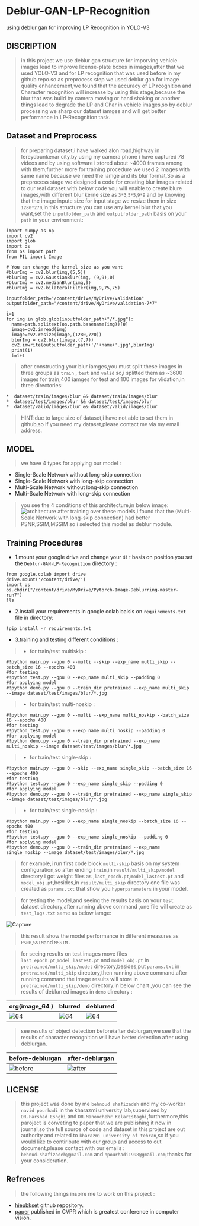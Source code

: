 # Deblur-GAN-LP-Recognition
using deblur gan for improving LP Recognition in YOLO-V3

## DISCRIPTION
> in this project we use deblur gan structure for imporving vehicle images lead to improve license-plate boxes in images,after that we used YOLO-V3 and for LP recognition that was used before in my github repo.so as preprocess step we used deblur gan for image quality enhancement,we found that the accuracy of LP rcognition and Character recognition will increase by using this stage,because the blur that was build by camera moving or hand shaking or another things lead to degrade the LP and Char in vehicle images,so by deblur processing we sharp our dataset iamges and will get better performance in LP-Recognition task.

## Dataset and Preprocess
> for preparing dataset,i have walked alon road,highway in fereydounkenar city.by using my camera phone i have captured 78 videos and by using software i stored about ~4000 frames among with them,further more for training procedure we used 2 images with same name because we need the iamge and its blur format,So as a preprocess stage we designed a code for creating blur images related to our real dataset.with below code you will enable to create blure images,with different blur kerne size as `3*3`,`5*5`,`9*9` and by knowing that the image inpute size for input stage we resize them in size `1280*270`,in this structure you can use any kernel blur that you want,set the `inputfolder_path` and `outputfolder_path` basis on your `path` in your environment:
```
import numpy as np
import cv2
import glob
import os
from os import path 
from PIL import Image

# You can change the kernel size as you want 
#blurImg = cv2.blur(img,(5,5)) 
#blurImg = cv2.GaussianBlur(img, (9,9),0)  
#blurImg = cv2.medianBlur(img,9)  
#blurImg = cv2.bilateralFilter(img,9,75,75)

inputfolder_path="/content/drive/MyDrive/validation"
outputfolder_path="/content/drive/MyDrive/validation-7*7"

i=1
for img in glob.glob(inputfolder_path+"/*.jpg"):
  name=path.splitext(os.path.basename(img))[0]
  image=cv2.imread(img)
  image=cv2.resize(image,(1280,720))
  blurImg = cv2.blur(image,(7,7))
  cv2.imwrite(outputfolder_path+'/'+name+'.jpg',blurImg)
  print(i)
  i=i+1
```

> after constructing your blur iamges,you must split these images in three groups as `train` , `test` and `valid` so,i splitted them as ~3600 images for train,400 iamges for test and 100 images for vlidation,in three directories:
```
*  dataset/train/images/blur && dataset/train/images/blur
*  dataset/test/images/blur && dataset/test/images/blur
*  dataset/valid/images/blur && dataset/valid/images/blur
```
> HINT:due to large size of dataset,i have not able to set them in github,so if you need my dataset,please contact me via my email address.

## MODEL
> we have 4 types for applying our model :
* Single-Scale Network without long-skip connection
* Single-Scale Network with long-skip connection
* Multi-Scale Network without long-skip connection
* Multi-Scale Network with long-skip connection
> you see the 4 conditions of this architecture,in below image:
![architecture](https://user-images.githubusercontent.com/53394692/111139212-180c9b00-8596-11eb-8782-a11dd1647655.jpg)
> after training over these models,i found that the (Multi-Scale Network with long-skip connection) had better PSNR,SSIM,MSSIM so i selected this model as deblur module.

## Training Procedures
* 1.mount your google drive and change your `dir` basis on position you set the `Deblur-GAN-LP-Recognition` directory :
```
from google.colab import drive
drive.mount('/content/drive/')
import os
os.chdir("/content/drive/MyDrive/Pytorch-Image-Deblurring-master-run7")
!ls
```
* 2.install your requirements in google colab baisis on `requirements.txt` file in directory:
```
!pip install -r requirements.txt
```
* 3.training and testing different conditions :
> * for train/test multiskip :
```
#!python main.py --gpu 0 --multi --skip --exp_name multi_skip --batch_size 16 --epochs 400 
#for testing
#!python test.py --gpu 0 --exp_name multi_skip --padding 0
#for applying model
#!python demo.py --gpu 0 --train_dir pretrained --exp_name multi_skip --image dataset/test/images/blur/*.jpg
```
> * for train/test multi-noskip :
```
#!python main.py --gpu 0 --multi --exp_name multi_noskip --batch_size 16 --epochs 400 
#for testing
#!python test.py --gpu 0 --exp_name multi_noskip --padding 0
#for applying model
#!python demo.py --gpu 0 --train_dir pretrained --exp_name multi_noskip --image dataset/test/images/blur/*.jpg
```
> * for train/test single-skip :
 ```
#!python main.py --gpu 0 --skip --exp_name single_skip --batch_size 16 --epochs 400 
#for testing
#!python test.py --gpu 0 --exp_name single_skip --padding 0
#for applying model
#!python demo.py --gpu 0 --train_dir pretrained --exp_name single_skip --image dataset/test/images/blur/*.jpg
 ```
> * for train/test single-noskip :
```
#!python main.py --gpu 0 --exp_name single_noskip --batch_size 16 --epochs 400 
#for testing
#!python test.py --gpu 0 --exp_name single_noskip --padding 0
#for applying model
#!python demo.py --gpu 0 --train_dir pretrained --exp_name single_noskip --image dataset/test/images/blur/*.jpg
```
> for example,i run first code block `multi-skip` basis on my system configuration,so after ending `train`,in `result/multi_skip/model` directory i got weight files as ,`last_epoch.pt`,`model_lastest.pt` and `model_obj.pt`,besides,in `result/multi_skip` directory one file was created as `params.txt` that show you `hyperparameters` in your model.

> for testing the model,and seeing the results basis on your `test` dataset directory,after running above command ,one file will create as `test_logs.txt` same as below iamge:

![Capture](https://user-images.githubusercontent.com/53394692/111178420-5f0f8600-85c0-11eb-9ffc-729a642327cf.PNG)
> this result show the model performance in different measures as `PSNR`,`SSIM`and `MSSIM` .

> for seeing results on test images move files `last_epoch.pt`,`model_lastest.pt` and `model_obj.pt` in `pretrained/multi_skip/model` directory,besides,put `params.txt` in `pretrained/multi_skip` directory,then running above command.after running command the image results will store in `pretrained/multi_skip/demo` directory.in below chart ,you can see the results of deblurred images in `demo` directory :

|  org(image_64 ) | blurred | deblurred |
| ----------- | -------- | --------- | 
| ![64](https://user-images.githubusercontent.com/53394692/111185586-5ec6b900-85c7-11eb-9b37-d1370d5a1edb.jpg) | ![64](https://user-images.githubusercontent.com/53394692/111185892-b6652480-85c7-11eb-9137-22c94a345865.jpg) | ![64](https://user-images.githubusercontent.com/53394692/111186034-dac10100-85c7-11eb-9e95-a13fced37d53.jpg) |
   
> see results of object detection before/after deblurgan,we see that the results of character recognition will have better detection after using deblurgan.

| before-deblurgan  | after-deblurgan | 
| ----------- | -------- | 
| ![before](https://user-images.githubusercontent.com/53394692/111186977-ccbfb000-85c8-11eb-8f46-4073cbadcaf9.PNG) | ![after](https://user-images.githubusercontent.com/53394692/111187048-de08bc80-85c8-11eb-8d6a-e4a80323d71f.PNG) | 

## LICENSE
> this project was done by me `behnoud shafizadeh` and my co-worker `navid pourhadi` in the kharazmi university lab,supervised by `DR.Farshad Eshghi` and `DR.Manoochehr KelarEstaghi`,furthermore,this paroject is conveting to paper that we are publishing it now in journal,so the full source of code and dataset in this project are out authority and related to `kharazmi university of tehran`,so if you would like to contiribute with our group and access to out document,please contact with our emails : `behnud.shafizadeh@gmail.com` and `npourhadi1998@gmail.com`,thanks for your consideration.

## Refrences
> the following things inspire me to work on this project :

* [hieubkset](https://github.com/hieubkset/Pytorch-Image-Deblurring) github repository.
* [paper](https://openaccess.thecvf.com/content_cvpr_2017/papers/Nah_Deep_Multi-Scale_Convolutional_CVPR_2017_paper.pdf) published in CVPR which is greatest conference in computer vision.












